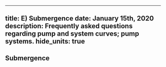 -----
title: E) Submergence
date:  January 15th, 2020
description: Frequently asked questions regarding pump and system curves; pump systems.
hide_units: true
-----

## Submergence